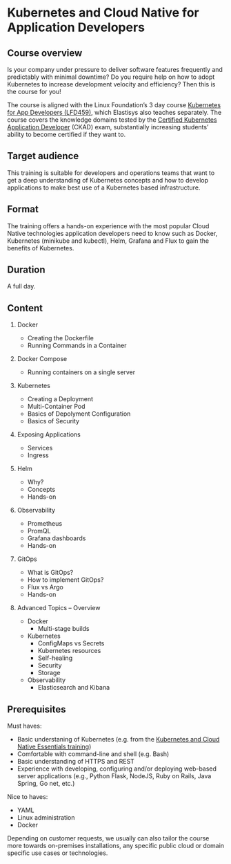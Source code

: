 # Kubernetes and Cloud Native for Application Developers

## Course overview

Is your company under pressure to deliver software features frequently and predictably with minimal downtime?
Do you require help on how to adopt Kubernetes to increase development velocity and efficiency?
Then this is the course for you!

The course is aligned with the Linux Foundation’s 3 day course [Kubernetes for App Developers (LFD459)](https://training.linuxfoundation.org/training/kubernetes-for-app-developers/), which Elastisys also teaches separately. The course covers the knowledge domains tested by the [Certified Kubernetes Application Developer](https://training.linuxfoundation.org/certification/certified-kubernetes-application-developer-ckad/) (CKAD) exam, substantially increasing students’ ability to become certified if they want to. 

## Target audience

This training is suitable for developers and operations teams that want to get a deep understanding of Kubernetes concepts and how to develop applications to make best use of a Kubernetes based infrastructure.

## Format

The training offers a hands-on experience with the most popular Cloud Native technologies application developers need to know such as Docker, Kubernetes (minikube and kubectl), Helm, Grafana and Flux to gain the benefits of Kubernetes.

## Duration

A full day.

## Content

1. Docker

    * Creating the Dockerfile
    * Running Commands in a Container

1. Docker Compose

    * Running containers on a single server

1. Kubernetes

    * Creating a Deployment
    * Multi-Container Pod
    * Basics of Depolyment Configuration
    * Basics of Security

1. Exposing Applications

    * Services
    * Ingress

1. Helm

    * Why?
    * Concepts
    * Hands-on

1. Observability

    * Prometheus
    * PromQL
    * Grafana dashboards
    * Hands-on

1. GitOps

    * What is GitOps?
    * How to implement GitOps?
    * Flux vs Argo
    * Hands-on

1. Advanced Topics – Overview

    * Docker
        * Multi-stage builds
    * Kubernetes
        * ConfigMaps vs Secrets
        * Kubernetes resources
        * Self-healing
        * Security
        * Storage
    * Observability
        * Elasticsearch and Kibana

## Prerequisites

Must haves:

* Basic understaning of Kubernetes (e.g. from the [Kubernetes and Cloud Native Essentials training](kubernetes-and-cloud-native-essentials.md))
* Comfortable with command-line and shell (e.g. Bash)
* Basic understanding of HTTPS and REST
* Experience with developing, configuring and/or deploying web-based server applications (e.g., Python Flask, NodeJS, Ruby on Rails, Java Spring, Go net, etc.)

Nice to haves:

* YAML
* Linux administration
* Docker

Depending on customer requests, we usually can also tailor the course more towards on-premises installations, any specific public cloud or domain specific use cases or technologies.
